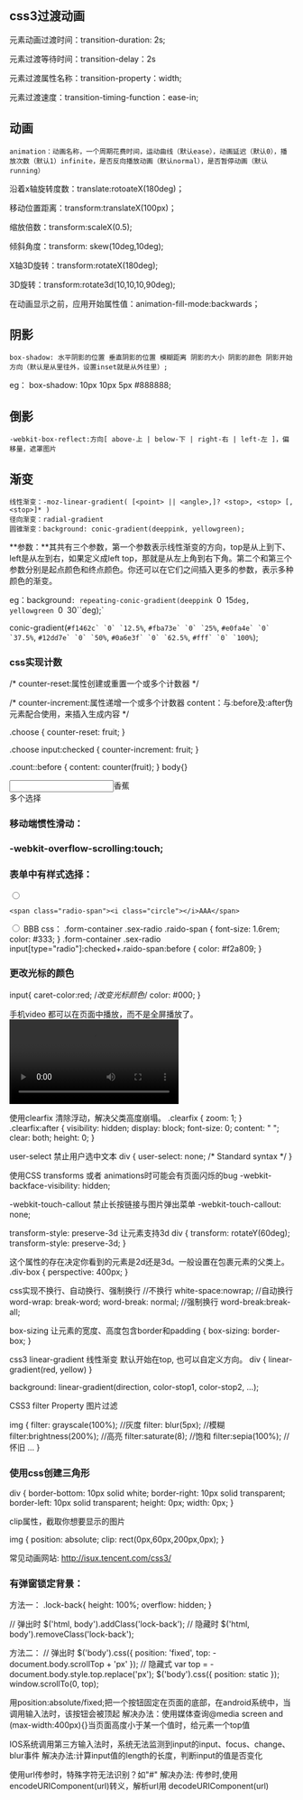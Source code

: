 ## css3过渡动画

元素动画过渡时间：transition-duration: 2s;

元素过渡等待时间：transition-delay：2s

元素过渡属性名称：transition-property：width;

元素过渡速度：transition-timing-function：ease-in;

## 动画

```
animation：动画名称，一个周期花费时间，运动曲线（默认ease），动画延迟（默认0），播放次数（默认1）infinite，是否反向播放动画（默认normal），是否暂停动画（默认running）
```

沿着x轴旋转度数：translate:rotoateX(180deg)；

移动位置距离：transform:translateX(100px)；

缩放倍数：transform:scaleX(0.5);

倾斜角度：transform: skew(10deg,10deg);

X轴3D旋转：transform:rotateX(180deg);

3D旋转：transform:rotate3d(10,10,10,90deg);

在动画显示之前，应用开始属性值：animation-fill-mode:backwards；

## 阴影

```
box-shadow: 水平阴影的位置 垂直阴影的位置 模糊距离 阴影的大小 阴影的颜色 阴影开始方向（默认是从里往外，设置inset就是从外往里）;
```

eg： box-shadow: 10px 10px 5px #888888;

## 倒影

```
-webkit-box-reflect:方向[ above-上 | below-下 | right-右 | left-左 ]，偏移量，遮罩图片
```

## 渐变

```
线性渐变：-moz-linear-gradient( [<point> || <angle>,]? <stop>, <stop> [, <stop>]* )
径向渐变：radial-gradient
圆锥渐变：background: conic-gradient(deeppink, yellowgreen);
```

**参数：**其共有三个参数，第一个参数表示线性渐变的方向，top是从上到下、left是从左到右，如果定义成left top，那就是从左上角到右下角。第二个和第三个参数分别是起点颜色和终点颜色。你还可以在它们之间插入更多的参数，表示多种颜色的渐变。

eg：background``: repeating-conic-gradient(deeppink ``0` `15``deg, yellowgreen ``0` `30``deg);`

conic-gradient(``#f1462c` `0` `12.5%``, ``#fba73e` `0` `25%``, ``#e0fa4e` `0` `37.5%``, ``#12dd7e` `0` `50%``, ``#0a6e3f` `0` `62.5%``, ``#fff` `0` `100%``);

### css实现计数

/* counter-reset:属性创建或重置一个或多个计数器 */


/* counter-increment:属性递增一个或多个计数器
content：与:before及:after伪元素配合使用，来插入生成内容 */

.choose {
    counter-reset: fruit;
}

.choose input:checked {
    counter-increment: fruit;
}

.count::before {
    content: counter(fruit);
}
body{}

 <div class="choose"><label><input type=":checked">香蕉</label></div>   多个选择

### 移动端惯性滑动：

### -webkit-overflow-scrolling:touch;

### 表单中有样式选择：

 <label for="question11" class="answer">
  <input type="radio" name="question1" id="question11" value="" class="val-error" data-required="question1">

    <span class="radio-span"><i class="circle"></i>AAA</span>
</label>
<label for="question12" class="answer">
   <input type="radio" name="question1" id="question12" value="" class="val-error" data-required="question1">
     <span class="radio-span">BBB</span>
</label>
css：
.form-container .sex-radio .raido-span {
    font-size: 1.6rem;
    color: #333;
}
.form-container .sex-radio input[type="radio"]:checked+.raido-span:before {
    color: #f2a809;
}

### 更改光标的颜色

input{
  caret-color:red;   /*改变光标颜色*/
  color: #000;
}


手机video 都可以在页面中播放，而不是全屏播放了。
<video src="test.mp4" webkit-playsinline="true"></video>


使用clearfix 清除浮动，解决父类高度崩塌。
.clearfix {
    zoom: 1;
}
.clearfix:after {
     visibility: hidden;
     display: block;
     font-size: 0;
     content: " ";
     clear: both;
     height: 0;
 }


 user-select 禁止用户选中文本
 div {
    user-select: none; /* Standard syntax */
}


使用CSS transforms 或者 animations时可能会有页面闪烁的bug
-webkit-backface-visibility: hidden;


-webkit-touch-callout 禁止长按链接与图片弹出菜单
-webkit-touch-callout: none;


transform-style: preserve-3d 让元素支持3d
div {
    transform: rotateY(60deg);
    transform-style: preserve-3d;
}


这个属性的存在决定你看到的元素是2d还是3d。一般设置在包裹元素的父类上。
.div-box {
    perspective: 400px; 
}


css实现不换行、自动换行、强制换行
//不换行
white-space:nowrap;
//自动换行
word-wrap: break-word; 
word-break: normal; 
//强制换行
word-break:break-all;


box-sizing 让元素的宽度、高度包含border和padding
{
    box-sizing: border-box;
}



css3 linear-gradient 线性渐变
默认开始在top, 也可以自定义方向。
div {
    linear-gradient(red, yellow)
}

background: linear-gradient(direction, color-stop1, color-stop2, ...);


CSS3 filter Property 图片过滤

img {
    filter: grayscale(100%); //灰度
    filter: blur(5px); //模糊
    filter:brightness(200%); //高亮
    filter:saturate(8); //饱和
    filter:sepia(100%); //怀旧
    ...
}



### 使用css创建三角形

div {
    border-bottom: 10px solid white;
    border-right: 10px solid transparent;
    border-left: 10px solid transparent;
    height: 0px; 
    width: 0px; 
}


clip属性，截取你想要显示的图片

img {
    position: absolute;
    clip: rect(0px,60px,200px,0px);
}


常见动画网站:
http://isux.tencent.com/css3/

### 有弹窗锁定背景：

方法一：
.lock-back{
height: 100%;
overflow: hidden;
}

// 弹出时
$('html, body').addClass('lock-back');
// 隐藏时
$('html, body').removeClass('lock-back');

方法二：
// 弹出时
$('body').css({
position: 'fixed',
top: -document.body.scrollTop + 'px'
});
// 隐藏式
var top = -document.body.style.top.replace('px');
$('body').css({
position: static
});
window.scrollTo(0, top);



用position:absolute/fixed;把一个按钮固定在页面的底部，在android系统中，当调用输入法时，该按钮会被顶起
解决办法：使用媒体查询@media screen and (max-width:400px){}当页面高度小于某一个值时，给元素一个top值

IOS系统调用第三方输入法时，系统无法监测到input的input、focus、change、blur事件
解决办法:计算input值的length的长度，判断input的值是否变化

使用url传参时，特殊字符无法识别？如"#"
解决办法: 传参时,使用encodeURIComponent(url)转义，解析url用
decodeURIComponent(url)





















































